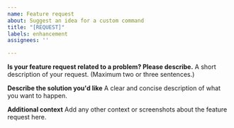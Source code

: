 ```yaml
---
name: Feature request
about: Suggest an idea for a custom command
title: "[REQUEST]"
labels: enhancement
assignees: ''

---
```


**Is your feature request related to a problem? Please describe.**
A short description of your request. (Maximum two or three sentences.)

**Describe the solution you'd like**
A clear and concise description of what you want to happen.

**Additional context**
Add any other context or screenshots about the feature request here.
